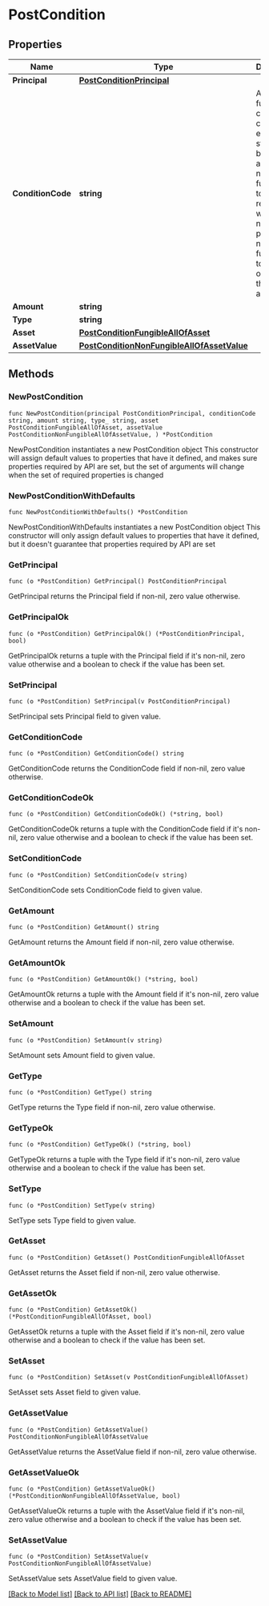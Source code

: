 # PostCondition

## Properties

Name | Type | Description | Notes
------------ | ------------- | ------------- | -------------
**Principal** | [**PostConditionPrincipal**](PostConditionPrincipal.md) |  | 
**ConditionCode** | **string** | A non-fungible condition code encodes a statement being made about a non-fungible token, with respect to whether or not the particular non-fungible token is owned by the account. | 
**Amount** | **string** |  | 
**Type** | **string** |  | 
**Asset** | [**PostConditionFungibleAllOfAsset**](PostConditionFungibleAllOfAsset.md) |  | 
**AssetValue** | [**PostConditionNonFungibleAllOfAssetValue**](PostConditionNonFungibleAllOfAssetValue.md) |  | 

## Methods

### NewPostCondition

`func NewPostCondition(principal PostConditionPrincipal, conditionCode string, amount string, type_ string, asset PostConditionFungibleAllOfAsset, assetValue PostConditionNonFungibleAllOfAssetValue, ) *PostCondition`

NewPostCondition instantiates a new PostCondition object
This constructor will assign default values to properties that have it defined,
and makes sure properties required by API are set, but the set of arguments
will change when the set of required properties is changed

### NewPostConditionWithDefaults

`func NewPostConditionWithDefaults() *PostCondition`

NewPostConditionWithDefaults instantiates a new PostCondition object
This constructor will only assign default values to properties that have it defined,
but it doesn't guarantee that properties required by API are set

### GetPrincipal

`func (o *PostCondition) GetPrincipal() PostConditionPrincipal`

GetPrincipal returns the Principal field if non-nil, zero value otherwise.

### GetPrincipalOk

`func (o *PostCondition) GetPrincipalOk() (*PostConditionPrincipal, bool)`

GetPrincipalOk returns a tuple with the Principal field if it's non-nil, zero value otherwise
and a boolean to check if the value has been set.

### SetPrincipal

`func (o *PostCondition) SetPrincipal(v PostConditionPrincipal)`

SetPrincipal sets Principal field to given value.


### GetConditionCode

`func (o *PostCondition) GetConditionCode() string`

GetConditionCode returns the ConditionCode field if non-nil, zero value otherwise.

### GetConditionCodeOk

`func (o *PostCondition) GetConditionCodeOk() (*string, bool)`

GetConditionCodeOk returns a tuple with the ConditionCode field if it's non-nil, zero value otherwise
and a boolean to check if the value has been set.

### SetConditionCode

`func (o *PostCondition) SetConditionCode(v string)`

SetConditionCode sets ConditionCode field to given value.


### GetAmount

`func (o *PostCondition) GetAmount() string`

GetAmount returns the Amount field if non-nil, zero value otherwise.

### GetAmountOk

`func (o *PostCondition) GetAmountOk() (*string, bool)`

GetAmountOk returns a tuple with the Amount field if it's non-nil, zero value otherwise
and a boolean to check if the value has been set.

### SetAmount

`func (o *PostCondition) SetAmount(v string)`

SetAmount sets Amount field to given value.


### GetType

`func (o *PostCondition) GetType() string`

GetType returns the Type field if non-nil, zero value otherwise.

### GetTypeOk

`func (o *PostCondition) GetTypeOk() (*string, bool)`

GetTypeOk returns a tuple with the Type field if it's non-nil, zero value otherwise
and a boolean to check if the value has been set.

### SetType

`func (o *PostCondition) SetType(v string)`

SetType sets Type field to given value.


### GetAsset

`func (o *PostCondition) GetAsset() PostConditionFungibleAllOfAsset`

GetAsset returns the Asset field if non-nil, zero value otherwise.

### GetAssetOk

`func (o *PostCondition) GetAssetOk() (*PostConditionFungibleAllOfAsset, bool)`

GetAssetOk returns a tuple with the Asset field if it's non-nil, zero value otherwise
and a boolean to check if the value has been set.

### SetAsset

`func (o *PostCondition) SetAsset(v PostConditionFungibleAllOfAsset)`

SetAsset sets Asset field to given value.


### GetAssetValue

`func (o *PostCondition) GetAssetValue() PostConditionNonFungibleAllOfAssetValue`

GetAssetValue returns the AssetValue field if non-nil, zero value otherwise.

### GetAssetValueOk

`func (o *PostCondition) GetAssetValueOk() (*PostConditionNonFungibleAllOfAssetValue, bool)`

GetAssetValueOk returns a tuple with the AssetValue field if it's non-nil, zero value otherwise
and a boolean to check if the value has been set.

### SetAssetValue

`func (o *PostCondition) SetAssetValue(v PostConditionNonFungibleAllOfAssetValue)`

SetAssetValue sets AssetValue field to given value.



[[Back to Model list]](../README.md#documentation-for-models) [[Back to API list]](../README.md#documentation-for-api-endpoints) [[Back to README]](../README.md)


